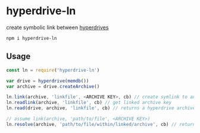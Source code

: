 # hyperdrive-ln

create symbolic link between [hyperdrives](https://github.com/mafintosh/hyperdrive)

`npm i hyperdrive-ln`

## Usage

```js
const ln = require('hyperdrive-ln')

var drive = hyperdrive(memdb())
var archive = drive.createArchive()

ln.link(archive, 'linkfile', <ARCHIVE KEY>, cb) // create symlink to another archive
ln.readlink(archive, 'linkfile', cb) // get linked archive key
ln.read(drive, archive, 'linkfile', cb) // returns a hyperdrive archive pointed to linked archive

// assume link(archive, 'path/to/file', <ARCHIVE KEY>)
ln.resolve(archive, 'path/to/file/within/linked/archive', cb) // returns (err, <ARCHIVE KEY>, 'within/linked/archive')
```

